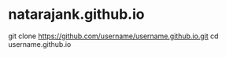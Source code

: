 # natarajank.github.io
git clone https://github.com/username/username.github.io.git
cd username.github.io
